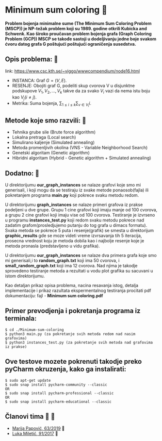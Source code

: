 # Minimum sum coloring :memo:

**Problem bojenja minimalne sume (The Minimum Sum Coloring Problem (MSCP)) je NP-težak problem koji su 1989. godine otkrili Kubicka and Schwenk. Kao široko proučavan problem bojenja grafa (Graph Coloring Problem (GCP)) MSCP se takođe sastoji u dodeljivanju jedne boje svakom ćvoru datog grafa G poštujući poštujući ograničenja susedstva.**


## Opis problema: :wrench:

link: https://www.csc.kth.se/~viggo/wwwcompendium/node16.html

* INSTANCA: Graf $G=\left(V,E\right)$.
* RESENJE: Obojiti graf G, podeliti skup cvorova V u disjunktne podskupove $V_1,V_2,\ldots,V_k$ takve da za svako $V_i$ vazi da nema istu boju kao $V_j (i \ne j$).
* Metrika: Suma bojenja, $\sum_{1\le i\le k}\sum_{v\in V_i} i.$


## Metode koje smo razvili: :dart:
* Tehnika grube sile (Brute force algorithm)
* Lokalna pretraga (Local search)
* Simulirano kaljenje (Simulated annealing)
* Metoda promenljivih okolina (VNS - Variable Neighborhood Search)
* Genetski algoritam (Genetic algorithm)
* Hibridni algoritam (Hybrid - Genetic algorithm + Simulated annealing)

## Dodatno: :selfie:

U direktorijumu **our_graph_instances** se nalaze grafovi koje smo mi generisali, i koji mogu da se testiraju iz svake metode ponaosob(fajla)
ili pokretanjem programa **main.py** koji pokrece svaku metodu redom.

U direktorijumu **graph_instances** se nalaze primeri grafova iz prakse podeljeni u dve grupe. Grupu 1 cine grafovi koji imaju manje od 100 cvorova, a
grupu 2 cine grafovi koji imaju vise od 100 cvorova. Testiranje je izvrseno u programu **instances_test.py** koji redom svaku metodu pokrece nad zadatim grafom(prosledjujemo putanju do tog grafa u dimacs formatu). Svaka metoda se pokrece 5 puta i resenje(grafik) se smesta u direktorijum **graphic_results**
gde se moze videti vreme izvrsavanja tih 5 iteracija, prosecna vrednost koju je metoda dobila kao i najbolje resenje koje je metoda pronasla (predstavljeno u vidu grafika).

U direktorijumu **our_graph_instances** se nalaze dva primera grafa koje smo mi generisali,i to **random_graph.txt** koji ima 50 cvorova, i **small_random_graph.txt** koji ima 12 cvorova. Nad njima je takodje sprovedeno testiranje metoda a rezultati u vodu plot grafika su sacuvani u istom direktorijumu.

Kao detaljan prikaz opisa problema, nacina resavanja istog, detalja implementacije i prikaz razultata ekspermentalnog testiranja procitati 
pdf dokumentaciju: fajl - **Minimum sum coloring.pdf**


## Primer prevodjenja i pokretanja programa iz terminala:
``` 
$ cd ./Minimum-sum-coloring
$ python3 main.py (za pokretanje svih metoda redom nad nasim grafovima)
$ python3 instances_test.py (za pokretanje svih metoda nad grafovima iz prakse)
```
## Ove testove mozete pokrenuti takodje preko pyCharm okruzenja, kako ga instalirati:
```
$ sudo apt-get update 
$ sudo snap install pycharm-community --classic
OR
$ sudo snap install pycharm-professional --classic
OR
$ sudo snap install pycharm-educational --classic
```


## Članovi tima :punch: :muscle:

- [Marija Papović, 63/2019](https://github.com/Marija63) :girl:
- [Luka Miletić, 91/2017](https://github.com/lukamileticc) :boy:
